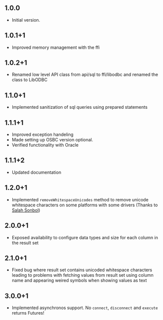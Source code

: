 ## 1.0.0

- Initial version.

## 1.0.1+1

- Improved memory management with the ffi

## 1.0.2+1

- Renamed low level API class from api/sql to ffi/libodbc and renamed the class to LibODBC

## 1.1.0+1

- Implemented sanitization of sql queries using prepared statements

## 1.1.1+1

- Improved exception handeling
- Made setting up OSBC version optional.
- Verified functionality with Oracle

## 1.1.1+2

- Updated documentation

## 1.2.0+1

- Implemented `removeWhitespaceUnicodes` method to remove unicode whitespace characters on some platforms with some drivers (Thanks to [Salah Sonbol](https://github.com/MrXen3))

## 2.0.0+1

- Exposed availability to configure data types and size for each column in the result set

## 2.1.0+1

- Fixed bug where result set contains unicoded whitespace characters leading to problems with fetching values from result set using column  name and appearing weired symbols when showing values as text

## 3.0.0+1

- Implemented asynchronos support. No `connect`, `disconnect` and `execute` returns Futures!

